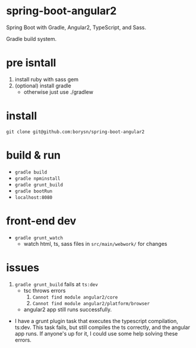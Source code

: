 # spring-boot-angular2
Spring Boot with Gradle, Angular2, TypeScript, and Sass.

Gradle build system.

# pre isntall
1. install ruby with sass gem
2. (optional) install gradle
    - otherwise just use ./gradlew

# install
`git clone git@github.com:borysn/spring-boot-angular2`

# build & run
* `gradle build`
* `gradle npminstall`
* `gradle grunt_build`
* `gradle bootRun`
* `localhost:8080`

# front-end dev
* `gradle grunt_watch`
    - watch html, ts, sass files in `src/main/webwork/` for changes 
    
# issues
1. `gradle grunt_build` fails at `ts:dev`
    - tsc throws errors
        1. `Cannot find module angular2/core`
        2. `Cannot find module angular2/platform/browser`
    - angular2 app still runs successfully.

* I have a grunt plugin task that executes the typescript compilation, ts:dev. This task fails, but still compiles the ts correctly, and the angular app runs. If anyone's up for it, I could use some help solving these errors.
